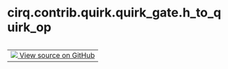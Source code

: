 <div itemscope itemtype="http://developers.google.com/ReferenceObject">
<meta itemprop="name" content="cirq.contrib.quirk.quirk_gate.h_to_quirk_op" />
<meta itemprop="path" content="Stable" />
</div>

# cirq.contrib.quirk.quirk_gate.h_to_quirk_op

<!-- Insert buttons and diff -->

<table class="tfo-notebook-buttons tfo-api" align="left">

<td>
  <a target="_blank" href="https://github.com/quantumlib/cirq/tree/master/cirq/contrib/quirk/quirk_gate.py">
    <img src="https://www.tensorflow.org/images/GitHub-Mark-32px.png" />
    View source on GitHub
  </a>
</td>
</table>





<pre class="devsite-click-to-copy prettyprint lang-py tfo-signature-link">
<code>cirq.contrib.quirk.quirk_gate.h_to_quirk_op(
    gate: <a href="../../../../cirq/ops/HPowGate.md"><code>cirq.ops.HPowGate</code></a>
) -> Optional[<a href="../../../../cirq/contrib/quirk/quirk_gate/QuirkOp.md"><code>cirq.contrib.quirk.quirk_gate.QuirkOp</code></a>]
</code></pre>



<!-- Placeholder for "Used in" -->
